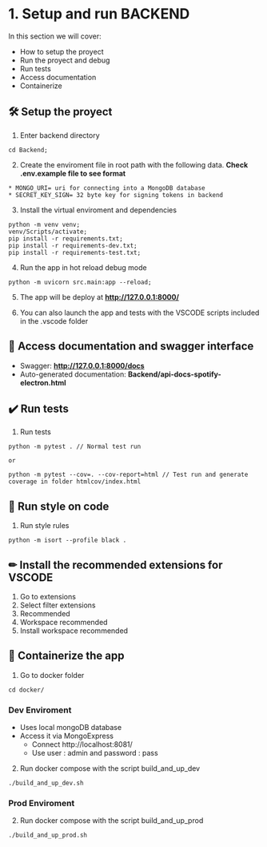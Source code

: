 # 1. Setup and run BACKEND

In this section we will cover:

* How to setup the proyect
* Run the proyect and debug
* Run tests
* Access documentation
* Containerize

## 🛠 Setup the proyect

1. Enter backend directory 

```
cd Backend;
```

2. Create the enviroment file in root path with the following data. **Check .env.example file to see format**

```
* MONGO_URI= uri for connecting into a MongoDB database
* SECRET_KEY_SIGN= 32 byte key for signing tokens in backend

```

3. Install the virtual enviroment and dependencies 

```
python -m venv venv;
venv/Scripts/activate;
pip install -r requirements.txt;
pip install -r requirements-dev.txt;
pip install -r requirements-test.txt;

```
4. Run the app in hot reload debug mode 

```
python -m uvicorn src.main:app --reload;
```

5. The app will be deploy at **http://127.0.0.1:8000/**

6. You can also launch the app and tests with the VSCODE scripts included in the .vscode folder

## 📓 Access documentation and swagger interface

* Swagger: **http://127.0.0.1:8000/docs**
* Auto-generated documentation: **Backend/api-docs-spotify-electron.html**

## ✔️ Run tests

1. Run tests
```
python -m pytest . // Normal test run

or

python -m pytest --cov=. --cov-report=html // Test run and generate coverage in folder htmlcov/index.html

```

## 🎨 Run style on code

1. Run style rules
```
python -m isort --profile black .

```

## ✏ Install the recommended extensions for VSCODE 

1. Go to extensions
2. Select filter extensions
3. Recommended
4. Workspace recommended
5. Install workspace recommended

## 🐳 Containerize the app

1. Go to docker folder
```
cd docker/
```

### Dev Enviroment

* Uses local mongoDB database
* Access it via MongoExpress
  * Connect http://localhost:8081/
  * Use user : admin and password : pass


2. Run docker compose with the script build_and_up_dev
```
./build_and_up_dev.sh
```

### Prod Enviroment

2. Run docker compose with the script build_and_up_prod
```
./build_and_up_prod.sh
```
